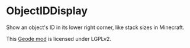 # ObjectIDDisplay

Show an object's ID in its lower right corner, like stack sizes in Minecraft.

This [Geode mod](https://geode-sdk.org) is licensed under LGPLv2.